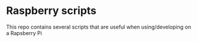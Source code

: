 # Raspberry scripts

This repo contains several scripts that are useful when using/developing on a Rapsberry Pi
